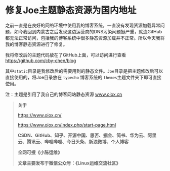 # 修复Joe主题静态资源为国内地址

之前一直是在良好的网络环境中使用我的博客系统，一直没有发现资源加载异常问题，如今我回到内蒙古之后发现这边运营商的DNS污染问题挺严重，就连GitHub都无法正常访问，包括我的博客系统中很多静态资源加载并不正常。所以今天我将我的博客静态资源进行了修复。

我将修改后的主题代码放在了GitHub上面，可以访问进行查看 https://github.com/cby-chen/blog

其中`static`目录是我修改后的需要用到的静态文件。`Joe`目录是把主题修改后可以直接使用的，将Joe目录放在 `typecho` 博客系统的  `themes`主题文件夹下即可直接使用。

注：主题是引用了我自己的博客网站静态资源 www.oiox.cn



> **关于**
>
> https://www.oiox.cn/
>
> https://www.oiox.cn/index.php/start-page.html
>
> **CSDN、GitHub、知乎、开源中国、思否、掘金、简书、华为云、阿里云、腾讯云、哔哩哔哩、今日头条、新浪微博、个人博客**
>
> **全网可搜《小陈运维》**
>
> **文章主要发布于微信公众号：《Linux运维交流社区》**
